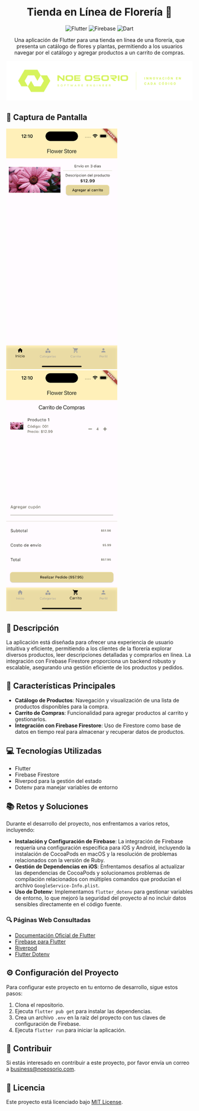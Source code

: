 <div align="center">

# Tienda en Línea de Florería 🌸

![Flutter](https://img.shields.io/badge/Flutter-02569B?style=for-the-badge&logo=flutter&logoColor=white)
![Firebase](https://img.shields.io/badge/Firebase-FFCA28?style=for-the-badge&logo=firebase&logoColor=black)
![Dart](https://img.shields.io/badge/Dart-0175C2?style=for-the-badge&logo=dart&logoColor=white)

Una aplicación de Flutter para una tienda en línea de una florería, que presenta un catálogo de flores y plantas, permitiendo a los usuarios navegar por el catálogo y agregar productos a un carrito de compras.

![Noe Osorio](assets/logo.png)

</div>

## 📸 Captura de Pantalla

<img src="assets/ss1.png" alt="Pantalla de Inicio" width="300" />
<img src="assets/ss2.png" alt="Carrito de compras" width="300" />



## 🚀 Descripción

La aplicación está diseñada para ofrecer una experiencia de usuario intuitiva y eficiente, permitiendo a los clientes de la florería explorar diversos productos, leer descripciones detalladas y comprarlos en línea. La integración con Firebase Firestore proporciona un backend robusto y escalable, asegurando una gestión eficiente de los productos y pedidos.

## 🌟 Características Principales

- **Catálogo de Productos**: Navegación y visualización de una lista de productos disponibles para la compra.
- **Carrito de Compras**: Funcionalidad para agregar productos al carrito y gestionarlos.
- **Integración con Firebase Firestore**: Uso de Firestore como base de datos en tiempo real para almacenar y recuperar datos de productos.

## 💻 Tecnologías Utilizadas

- Flutter
- Firebase Firestore
- Riverpod para la gestión del estado
- Dotenv para manejar variables de entorno

## 📚 Retos y Soluciones

Durante el desarrollo del proyecto, nos enfrentamos a varios retos, incluyendo:

- **Instalación y Configuración de Firebase**: La integración de Firebase requería una configuración específica para iOS y Android, incluyendo la instalación de CocoaPods en macOS y la resolución de problemas relacionados con la versión de Ruby.
- **Gestión de Dependencias en iOS**: Enfrentamos desafíos al actualizar las dependencias de CocoaPods y solucionamos problemas de compilación relacionados con múltiples comandos que producían el archivo `GoogleService-Info.plist`.
- **Uso de Dotenv**: Implementamos `flutter_dotenv` para gestionar variables de entorno, lo que mejoró la seguridad del proyecto al no incluir datos sensibles directamente en el código fuente.

### 🔍 Páginas Web Consultadas

- [Documentación Oficial de Flutter](https://flutter.dev/docs)
- [Firebase para Flutter](https://firebase.google.com/docs/flutter/setup?platform=ios)
- [Riverpod](https://riverpod.dev/)
- [Flutter Dotenv](https://pub.dev/packages/flutter_dotenv)

## ⚙️ Configuración del Proyecto

Para configurar este proyecto en tu entorno de desarrollo, sigue estos pasos:

1. Clona el repositorio.
2. Ejecuta `flutter pub get` para instalar las dependencias.
3. Crea un archivo `.env` en la raíz del proyecto con tus claves de configuración de Firebase.
4. Ejecuta `flutter run` para iniciar la aplicación.

## 🤝 Contribuir

Si estás interesado en contribuir a este proyecto, por favor envía un correo a [business@noeosorio.com](mailto:business@noeosorio.com).

## 📝 Licencia

Este proyecto está licenciado bajo [MIT License](LICENSE).